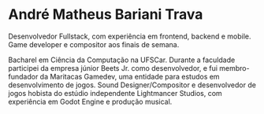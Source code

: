 # André Matheus Bariani Trava

Desenvolvedor Fullstack, com experiência em frontend, backend e mobile. Game developer e compositor aos finais de semana.

Bacharel em Ciência da Computação na UFSCar. Durante a faculdade participei da empresa júnior Beets Jr. como desenvolvedor, e fui membro-fundador da Maritacas Gamedev, uma entidade para estudos em desenvolvimento de jogos. Sound Designer/Compositor e desenvolvedor de jogos hobista do estúdio independente Lightmancer Studios, com experiência em Godot Engine e produção musical.